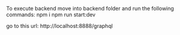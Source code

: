 To execute backend move into backend folder and run the following commands:
npm i
npm run start:dev

go to this url:
http://localhost:8888/graphql